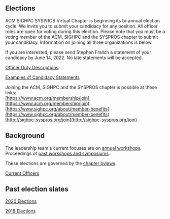 ## Elections
ACM SIGHPC SYSPROS Virtual Chapter is beginning its bi-annual election cycle. We invite you to submit your candidacy for any position. All officer roles are open for voting during this election. Please note that you must be a voting member of the ACM, SIGHPC and the SYSPROS chapter to submit your candidacy. Information on joining all three organizations is below.

If you are interested, please send Stephen Fralich a statement of your candidacy by June 14, 2022. No late statements will be accepted.

[Officer Duty Descriptions](OrganizationalDocs/SIGHPCSystemsBylaws.md)

[Examples of Candidacy Statements](2020Candidates.md)

Joining the ACM, SIGHPC and the SYSPROS chapter is possible at these links:  
[https://www.acm.org/membership/join](https://www.acm.org/membership/join)  
[https://www.sighpc.org/about/member-benefits](https://www.sighpc.org/about/member-benefits)  
[http://sighpc-syspros.org/join](http://sighpc-syspros.org/join)

## Background

The leadership team's current focuses are on [annual workshops](UpcomingActivities.md). Proceedings of [past workshops and symposiums](PastActivities.md).

These elections are governed by the [chapter bylaws](https://github.com/SIGHPC-SYSPROS/OrganizationalDocs/blob/master/SIGHPCSystemsBylaws.md#article-v-duties-of-officers).

[Current Officers](SIGHPCSystemsOfficers.md)

## Past election slates

[2020 Elections](2020Candidates.md)

[2018 Elections](2018Candidates.md)
